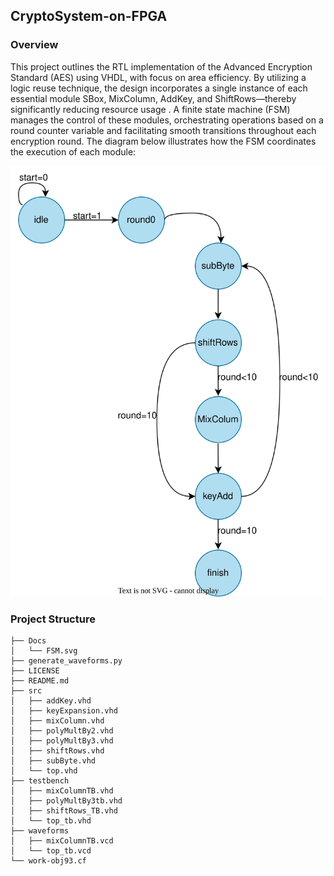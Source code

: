 ## CryptoSystem-on-FPGA

### Overview

This project outlines the RTL implementation of the Advanced Encryption Standard (AES) using VHDL, with focus on area efficiency. By utilizing a logic reuse technique, the design incorporates a single instance of each essential module SBox, MixColumn, AddKey, and ShiftRows—thereby significantly reducing resource usage . A finite state machine (FSM) manages the control of these modules, orchestrating operations based on a round counter variable and facilitating smooth transitions throughout each encryption round. The diagram below illustrates how the FSM coordinates the execution of each module: 

![SVG Image](./Docs/FSM.svg)
### Project Structure 
```plaintext
├── Docs
│   └── FSM.svg
├── generate_waveforms.py
├── LICENSE
├── README.md
├── src
│   ├── addKey.vhd
│   ├── keyExpansion.vhd
│   ├── mixColumn.vhd
│   ├── polyMultBy2.vhd
│   ├── polyMultBy3.vhd
│   ├── shiftRows.vhd
│   ├── subByte.vhd
│   └── top.vhd
├── testbench
│   ├── mixColumnTB.vhd
│   ├── polyMultBy3tb.vhd
│   ├── shiftRows_TB.vhd
│   └── top_tb.vhd
├── waveforms
│   ├── mixColumnTB.vcd
│   └── top_tb.vcd
└── work-obj93.cf
```

